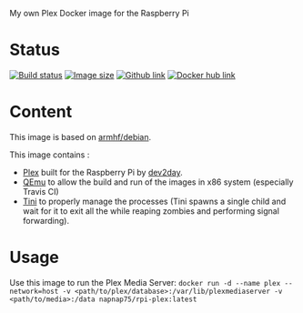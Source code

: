 My own Plex Docker image for the Raspberry Pi

# Status
[![Build status](https://travis-ci.org/napnap75/rpi-plex.svg?branch=master)](https://travis-ci.org/napnap75/rpi-plex) [![Image size](https://images.microbadger.com/badges/image/napnap75/rpi-plex.svg)](https://microbadger.com/images/napnap75/rpi-plex "Get your own image badge on microbadger.com") [![Github link](https://assets-cdn.github.com/favicon.ico)](https://github.com/napnap75/rpi-plex) [![Docker hub link](https://www.docker.com/favicon.ico)](https://hub.docker.com/r/napnap75/rpi-plex/)


# Content
This image is based on [armhf/debian](https://hub.docker.com/r/armhf/debian/).

This image contains :

- [Plex](https://github.com/Gandi/gandi.cli) built for the Raspberry Pi by [dev2day](https://www.dev2day.de/typo3/projects/plex-media-server/).
- [QEmu](https://github.com/multiarch/qemu-user-static) to allow the build and run of the images in x86 system (especially Travis CI)
- [Tini](https://github.com/krallin/tini) to properly manage the processes (Tini spawns a single child and wait for it to exit all the while reaping zombies and performing signal forwarding).

# Usage
Use this image to run the Plex Media Server: `docker run -d --name plex --network=host -v <path/to/plex/database>:/var/lib/plexmediaserver -v <path/to/media>:/data napnap75/rpi-plex:latest`
